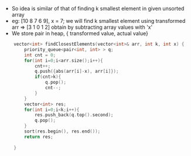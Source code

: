 - So idea is similar of that of finding k smallest element in given unsorted array
- eg: [10 8 7 6 9], x = 7;  we will find k smallest element using transformed arr => [3 1 0 1 2] obtain by subtracting array values with 'x' 
- We store pair in heap, { transformed value, actual value}

```cpp
	vector<int> findClosestElements(vector<int>& arr, int k, int x) {
        priority_queue<pair<int, int> > q;
        int cnt = 0;
        for(int i=0;i<arr.size();i++){
            cnt++;
            q.push({abs(arr[i]-x), arr[i]});
            if(cnt>k){
                q.pop();
                cnt--;
            }
        }
        vector<int> res;
        for(int i=0;i<k;i++){
            res.push_back(q.top().second); 
            q.pop();
        }
        sort(res.begin(), res.end());
        return res;
        
    }
```
